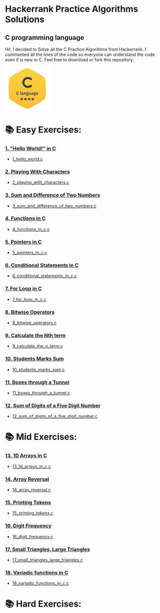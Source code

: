 # Hackerrank Practice Algorithms Solutions
## C programming language
Hi!. I decided to Solve all the C Practice Algorithms from Hackerrank. I commented all the lines of the code so everyone can understand the code even if is new in C.
Feel free to download or fork this repository.

<img src="./icon.png" width="150px">

# 📚 Easy Exercises:
### [1. "Hello World!" in C](https://www.hackerrank.com/challenges/hello-world-c/problem)
- [1_hello_world.c](./01_hello_world.c)

### [2. Playing With Characters](https://www.hackerrank.com/challenges/playing-with-characters/problem)
- [2_playing_with_characters.c](./02_playing_with_characters.c)

### [3. Sum and Difference of Two Numbers](https://www.hackerrank.com/challenges/sum-numbers-c/problem)
-  [3_sum_and_difference_of_two_numbers.c](./03_sum_and_difference_of_two_numbers.c)

### [4. Functions in C](https://www.hackerrank.com/challenges/functions-in-c/problem)
- [4_functions_in_c.c](./04_functions_in_c.c)

### [5. Pointers in C](https://www.hackerrank.com/challenges/pointer-in-c/problem)
- [5_pointers_in_c.c](./05_pointers_in_c.c)

### [6. Conditional Statements in C](https://www.hackerrank.com/challenges/conditional-statements-in-c/problem)
- [6_conditional_statements_in_c.c](./06_conditional_statements_in_c.c)

### [7. For Loop in C](https://www.hackerrank.com/challenges/for-loop-in-c/problem)
- [7_for_loop_in_c.c](./07_for_loop_in_c.c)

### [8. Bitwise Operators](https://www.hackerrank.com/challenges/bitwise-operators-in-c/problem)
- [8_bitwise_operators.c](./08_bitwise_operators.c)

### [9. Calculate the Nth term](https://www.hackerrank.com/challenges/recursion-in-c/problem)
- [9_calculate_the_n_term.c](./09_calculate_the_n_term.c)

### [10. Students Marks Sum](https://www.hackerrank.com/challenges/students-marks-sum/problem)
- [10_students_marks_sum.c](./10_students_marks_sum.c)

### [11. Boxes through a Tunnel](https://www.hackerrank.com/challenges/too-high-boxes/problem)
- [11_boxes_through_a_tunnel.c](./11_boxes_through_a_tunnel.c)

### [12. Sum of Digits of a Five Digit Number](https://www.hackerrank.com/challenges/sum-of-digits-of-a-five-digit-number/problem)
- [12_sum_of_digits_of_a_five_digit_number.c](./12_sum_of_digits_of_a_five_digit_number.c)

# 📚 Mid Exercises:
### [13. 1D Arrays in C](https://www.hackerrank.com/challenges/1d-arrays-in-c/problem)
- [13_1d_arrays_in_c.c](./13_1d_arrays_in_c.c)

### [14. Array Reversal](https://www.hackerrank.com/challenges/reverse-array-c/problem)
- [14_array_reversal.c](./14_array_reversal.c)

### [15. Printing Tokens](https://www.hackerrank.com/challenges/printing-tokens-/problem)
- [15_printing_tokens.c](./15_printing_tokens.c)

### [16. Digit Frequency](https://www.hackerrank.com/challenges/frequency-of-digits-1/problem)
- [16_digit_frequency.c](./16_digit_frequency.c)

### [17. Small Triangles, Large Triangles](https://www.hackerrank.com/challenges/small-triangles-large-triangles/problem)
- [17_small_triangles_large_triangles.c](./17_small_triangles_large_triangles.c)

### [18. Variadic functions in C](https://www.hackerrank.com/challenges/variadic-functions-in-c/problem)
- [18_variadic_functions_in_c.c](./18_variadic_functions_in_c.c)

# 📚 Hard Exercises:
